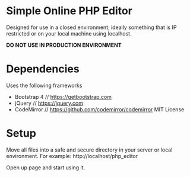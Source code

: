 # Simple Online PHP Editor
Designed for use in a closed environment, ideally something that is IP restricted or on your local machine using localhost.  

**DO NOT USE IN PRODUCTION ENVIRONMENT**

# Dependencies
Uses the following frameworks
- Bootstrap 4 // https://getbootstrap.com
- jQuery // https://jquery.com
- CodeMirror // https://github.com/codemirror/codemirror MIT License

# Setup
Move all files into a safe and secure directory in your server or local environment.  For example:  http://localhost/php_editor

Open up page and start using it. 
